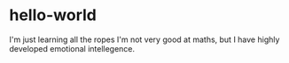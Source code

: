 # hello-world
I'm just learning all the ropes
I'm not very good at maths, but I have highly developed emotional intellegence.
